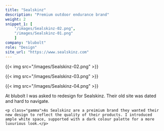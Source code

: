 ```yaml
---
title: "Sealskinz"
description: "Premium outdoor endurance brand"
weight: 2
snippet_1: [
    "/images/Sealskinz-02.png",
    "/images/Sealskinz-01.png"
    ]
company: "blubolt"
role: "Design"
site_url: "https://www.sealskinz.com"
---
```


{{< img src="/images/Sealskinz-02.png" >}}

{{< img src="/images/Sealskinz-03.png" >}}

{{< img src="/images/Sealskinz-04.png" >}}

<div class="col-3-small mr-a ml-a">
    <p class="gamma">At blubolt I was asked to redesign for Sealskinz. Their old site was dated and hard to navigate.</p>

    <p class="gamma">As Sealskinz are a preimium brand they wanted their new design to reflect the quality of their products. I introduced ample white space, supported with a dark colour palette for a more luxurious look.</p>
</div>